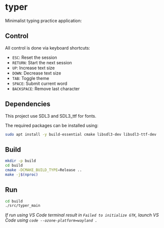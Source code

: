 # typer

Minimalist typing practice application:



## Control
All control is done via keyboard shortcuts:
- `ESC`: Reset the session
- `RETURN`: Start the next session
- `UP`: Increase text size
- `DOWN`: Decrease text size
- `TAB`: Toggle theme
- `SPACE`: Submit current word
- `BACKSPACE`: Remove last character

## Dependencies
This project use SDL3 and SDL3_ttf for fonts.

The required packages can be installed using:

```bash
sudo apt install -y build-essential cmake libsdl3-dev libsdl3-ttf-dev
```

## Build

```bash
mkdir -p build
cd build
cmake -DCMAKE_BUILD_TYPE=Release ..
make -j$(nproc)
```

## Run

```bash
cd build
./src/typer_main
```

*If run using VS Code terminal result in `Failed to initialize GTK`, launch VS Code using `code --ozone-platform=wayland .`*